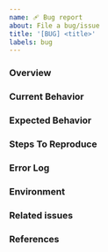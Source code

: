 ```yaml
---
name: 🩹 Bug report
about: File a bug/issue
title: '[BUG] <title>'
labels: bug
---
```


### Overview

### Current Behavior

### Expected Behavior

### Steps To Reproduce

### Error Log

### Environment

### Related issues

### References
